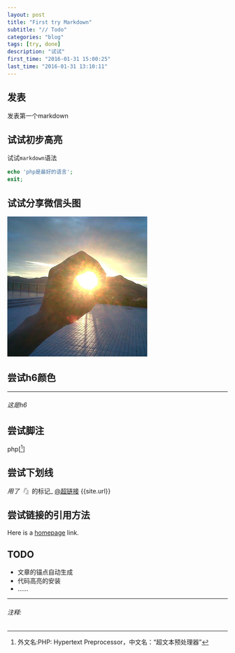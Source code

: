 ```yaml
---
layout: post
title: "First try Markdown"
subtitle: "// Todo"
categories: "blog"
tags: [try, done]
description: "试试"
first_time: "2016-01-31 15:00:25"
last_time: "2016-01-31 13:10:11"
---
```


## 发表
发表第一个markdown

## 试试初步高亮

试试`markdown`语法

```php
echo 'php是最好的语言';
exit;
```

## 试试分享微信头图

![wx题图](/img/wx_share_default.jpg "wxshare")

## 尝试h6颜色
---

###### 这是h6

## 尝试脚注

php[[^1]]

## 尝试下划线

_用了『_』的标记_
[@超链接](http://bluebiu.com)
{{site.url}}

## 尝试链接的引用方法
Here is a [homepage][link1] link.

## TODO
* 文章的锚点自动生成
* 代码高亮的安装
* ……

---

###### 注释:
[^1]: 外文名:PHP: Hypertext Preprocessor，中文名：“超文本预处理器”

[link1]: http://bluebiu.com "biubiu's blog"